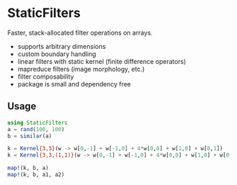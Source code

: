 # StaticFilters

Faster, stack-allocated filter operations on arrays.

- supports arbitrary dimensions
- custom boundary handling
- linear filters with static kernel (finite difference operators)
- mapreduce filters (image morphology, etc.)
- filter composability
- package is small and dependency free

## Usage

```julia
using StaticFilters
a = rand(100, 100)
b = similar(a)

k = Kernel{3,3}(w -> w[0,-1] + w[-1,0] + 4*w[0,0] + w[1,0] + w[0,1])
k = Kernel{3,3,(1,1)}(w -> w[0,-1] + w[-1,0] + 4*w[0,0] + w[1,0] + w[0,1])

map!(k, b, a)
map!(k, b, a1, a2)
```
